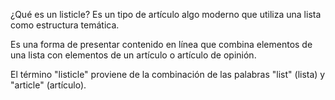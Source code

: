 ¿Qué es un listicle?
Es un tipo de artículo algo moderno que utiliza una lista como estructura temática.

Es una forma de presentar contenido en línea que combina elementos de una lista con 
elementos de un artículo o artículo de opinión. 

El término "listicle" proviene de la combinación de las palabras "list" (lista) y 
"article" (artículo).
